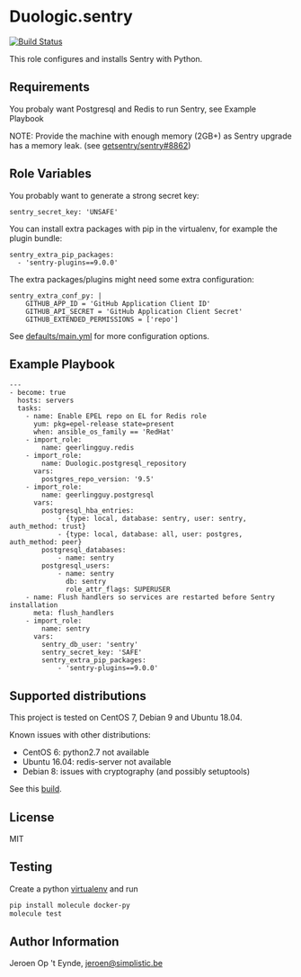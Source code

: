 Duologic.sentry
===============

[![Build Status](https://travis-ci.org/Duologic/ansible-role-sentry.svg?branch=master)](https://travis-ci.org/Duologic/ansible-role-sentry)

This role configures and installs Sentry with Python.

Requirements
-----------

You probaly want Postgresql and Redis to run Sentry, see Example Playbook

NOTE: Provide the machine with enough memory (2GB+) as Sentry upgrade has a memory leak.
(see [getsentry/sentry#8862](https://github.com/getsentry/sentry/issues/8862))

Role Variables
--------------

You probably want to generate a strong secret key:

    sentry_secret_key: 'UNSAFE'

You can install extra packages with pip in the virtualenv, for example the plugin bundle:

    sentry_extra_pip_packages:
      - 'sentry-plugins==9.0.0'

The extra packages/plugins might need some extra configuration:

    sentry_extra_conf_py: |
        GITHUB_APP_ID = 'GitHub Application Client ID'
        GITHUB_API_SECRET = 'GitHub Application Client Secret'
        GITHUB_EXTENDED_PERMISSIONS = ['repo']

See [defaults/main.yml](defaults/main.yml) for more configuration options.

Example Playbook
----------------

```
---
- become: true
  hosts: servers
  tasks:
    - name: Enable EPEL repo on EL for Redis role
      yum: pkg=epel-release state=present
      when: ansible_os_family == 'RedHat'
    - import_role:
        name: geerlingguy.redis
    - import_role:
        name: Duologic.postgresql_repository
      vars:
        postgres_repo_version: '9.5'
    - import_role:
        name: geerlingguy.postgresql
      vars:
        postgresql_hba_entries:
            - {type: local, database: sentry, user: sentry, auth_method: trust}
            - {type: local, database: all, user: postgres, auth_method: peer}
        postgresql_databases:
            - name: sentry
        postgresql_users:
            - name: sentry
              db: sentry
              role_attr_flags: SUPERUSER
    - name: Flush handlers so services are restarted before Sentry installation
      meta: flush_handlers
    - import_role:
        name: sentry
      vars:
        sentry_db_user: 'sentry'
        sentry_secret_key: 'SAFE'
        sentry_extra_pip_packages:
            - 'sentry-plugins==9.0.0'
```

Supported distributions
-----------------------

This project is tested on CentOS 7, Debian 9 and Ubuntu 18.04.

Known issues with other distributions:

- CentOS 6: python2.7 not available
- Ubuntu 16.04: redis-server not available
- Debian 8: issues with cryptography (and possibly setuptools)

See this [build](https://travis-ci.org/Duologic/ansible-role-sentry/builds/487380995).

License
-------

MIT

Testing
-------
Create a python [virtualenv](https://docs.python-guide.org/dev/virtualenvs/) and run
```sh
pip install molecule docker-py
molecule test
```

Author Information
------------------

Jeroen Op 't Eynde, jeroen@simplistic.be
